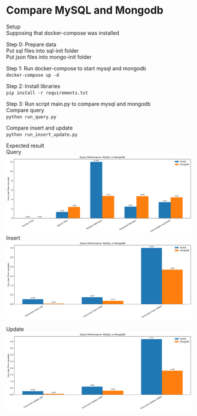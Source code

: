 # Compare MySQL and Mongodb

Setup  
Supposing that docker-compose was installed


Step 0: Prepare data  
Put sql files into sql-init folder  
Put json files into mongo-init folder  

Step 1: Run docker-compose to start mysql and mongodb  
`docker-compose up -d`

Step 2: Install libraries  
`pip install -r requirements.txt`  

Step 3: Run script main.py to compare mysql and mongodb  
Compare query  
`python run_query.py`  


Compare insert and update  
`python run_insert_update.py`

Expected result  
Query
![img.png](queries.png)  
Insert  
![img.png](insert.png)  

Update  
![img.png](update.png)  